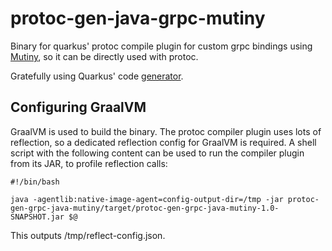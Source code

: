 # protoc-gen-java-grpc-mutiny

Binary for quarkus' protoc compile plugin for custom grpc bindings using [Mutiny](https://smallrye.io/smallrye-mutiny/), so it can be directly used with protoc.

Gratefully using Quarkus' code [generator](https://github.com/quarkusio/quarkus/blob/master/extensions/grpc/protoc/src/main/java/io/quarkus/grpc/protoc/plugin/MutinyGrpcGenerator.java).

## Configuring GraalVM

GraalVM is used to build the binary. The protoc compiler plugin uses lots of reflection, so a dedicated reflection config for GraalVM is required.
A shell script with the following content can be used to run the compiler plugin from its JAR, to profile reflection calls:

```
#!/bin/bash

java -agentlib:native-image-agent=config-output-dir=/tmp -jar protoc-gen-grpc-java-mutiny/target/protoc-gen-grpc-java-mutiny-1.0-SNAPSHOT.jar $@
```

This outputs /tmp/reflect-config.json.